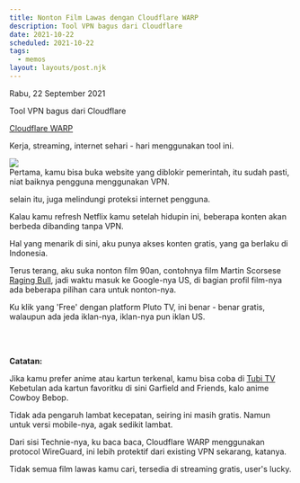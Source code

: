 ```yaml
---
title: Nonton Film Lawas dengan Cloudflare WARP
description: Tool VPN bagus dari Cloudflare
date: 2021-10-22
scheduled: 2021-10-22
tags:
  - memos
layout: layouts/post.njk
---
```


Rabu, 22 September 2021

Tool VPN bagus dari Cloudflare

[Cloudflare WARP](https://1.1.1.1)

Kerja, streaming, internet sehari - hari menggunakan tool ini.

<img src="https://literasi533513683.files.wordpress.com/2021/09/2021-09-22-17.37.28.jpg" />
<br />
Pertama, kamu bisa buka website yang diblokir pemerintah, itu sudah pasti, niat baiknya pengguna menggunakan VPN.

selain itu, juga melindungi proteksi internet pengguna.

Kalau kamu refresh Netflix kamu setelah hidupin ini, beberapa konten akan berbeda dibanding tanpa VPN.

Hal yang menarik di sini, aku punya akses konten gratis, yang ga berlaku di Indonesia.

Terus terang, aku suka nonton film 90an, contohnya film Martin Scorsese [Raging Bull](https://pluto.tv/en/on-demand/movies/raging-bull-1-1), jadi waktu masuk ke Google-nya US, di bagian profil film-nya ada beberapa pilihan cara untuk nonton-nya.

Ku klik yang 'Free' dengan platform Pluto TV, ini benar - benar gratis, walaupun ada jeda iklan-nya, iklan-nya pun iklan US.

<br />
<br />

<b>Catatan:</b>

Jika kamu prefer anime atau kartun terkenal, kamu bisa coba di [Tubi TV](https://tubitv.com) Kebetulan ada kartun favoritku di sini Garfield and Friends, kalo anime Cowboy Bebop.

Tidak ada pengaruh lambat kecepatan, seiring ini masih gratis. Namun untuk versi mobile-nya, agak sedikit lambat.

Dari sisi Technie-nya, ku baca baca, Cloudflare WARP menggunakan protocol WireGuard, ini lebih protektif dari existing VPN sekarang, katanya.

Tidak semua film lawas kamu cari, tersedia di streaming gratis, user's lucky.
